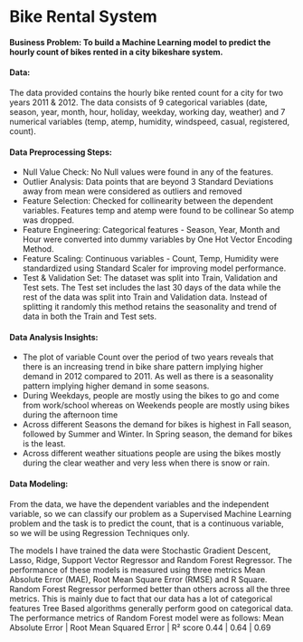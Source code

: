 # Bike Rental System

#### Business Problem:  To build a Machine Learning model to predict the hourly count of bikes rented in a city bikeshare system. 

#### Data: 
The data provided contains the hourly bike rented count for a city for two years 2011 & 2012. The data consists of 9 categorical variables (date, season, year, month, hour, holiday, weekday, working day, weather) and 7 numerical variables (temp, atemp, humidity, windspeed, casual, registered, count). 

#### Data Preprocessing Steps: 
* Null Value Check: No Null values were found in any of the features. 
* Outlier Analysis: Data points that are beyond 3 Standard Deviations away from mean were considered as outliers and removed 
* Feature Selection: Checked for collinearity between the dependent variables. Features temp and atemp were found to be collinear So atemp was dropped. 
* Feature Engineering: Categorical features - Season, Year, Month and Hour were converted into dummy variables by One Hot Vector Encoding Method. 
* Feature Scaling: Continuous variables - Count, Temp, Humidity were standardized using Standard Scaler for improving model performance. 
* Test & Validation Set: The dataset was split into Train, Validation and Test sets. The Test set includes the last 30 days of the data while the rest of the data was split into Train and Validation data. Instead of splitting it randomly this method retains the seasonality and trend of data in both the Train and Test sets. 

#### Data Analysis Insights: 
* The plot of variable Count over the period of two years reveals that there is an increasing trend in bike share pattern implying higher demand in 2012 compared to 2011. As well as there is a seasonality pattern implying higher demand in some seasons. 
* During Weekdays, people are mostly using the bikes to go and come from work/school whereas on Weekends people are mostly using bikes during the afternoon time 
* Across different Seasons the demand for bikes is highest in Fall season, followed by Summer and Winter. In Spring season, the demand for bikes is the least. 
* Across different weather situations people are using the bikes mostly during the clear weather and very less when there is snow or rain. 

#### Data Modeling: 
From the data, we have the dependent variables and the independent variable, so we can classify our problem as a Supervised Machine Learning problem and the task is to predict the count, that is a continuous variable, so we will be using Regression Techniques only. 

The models I have trained the data were Stochastic Gradient Descent, Lasso, Ridge, Support Vector Regressor and Random Forest Regressor. The performance of these models is measured using three metrics Mean Absolute Error (MAE), Root Mean Square Error (RMSE) and R Square. 
Random Forest Regressor performed better than others across all the three metrics. This is mainly due to fact that our data has a lot of categorical features Tree Based algorithms generally perform good on categorical data. The performance metrics of Random Forest model were as follows: 
Mean Absolute Error | Root Mean Squared Error | R² score 
0.44 		            | 0.64 		                | 0.69
